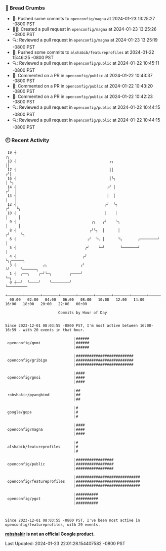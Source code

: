 ### 🍞 Bread Crumbs

 * 🚢: Pushed some commits to `openconfig/magna` at 2024-01-23 13:25:27 -0800 PST
 * ✍🏼: Created a pull request in `openconfig/magna` at 2024-01-23 13:25:26 -0800 PST
 * 🔍: Reviewed a pull request in  `openconfig/magna` at 2024-01-23 13:25:19 -0800 PST
 * 🚢: Pushed some commits to `alshabib/featureprofiles` at 2024-01-22 15:46:25 -0800 PST
 * 🔍: Reviewed a pull request in  `openconfig/public` at 2024-01-22 10:45:11 -0800 PST
 * 💬: Commented on a PR in  `openconfig/public` at 2024-01-22 10:43:37 -0800 PST
 * 💬: Commented on a PR in  `openconfig/public` at 2024-01-22 10:43:20 -0800 PST
 * 💬: Commented on a PR in  `openconfig/public` at 2024-01-22 10:42:23 -0800 PST
 * 🔍: Reviewed a pull request in  `openconfig/public` at 2024-01-22 10:44:15 -0800 PST
 * 🔍: Reviewed a pull request in  `openconfig/public` at 2024-01-22 10:44:15 -0800 PST

### 🕘 Recent Activity
```
 19 ┼                                                                    ╭╮
 18 ┤                                          ╭╮                        ││
 17 ┤                                          ││                       ╭╯│
 16 ┤                                          │╰╮                      │ ╰╮
 14 ┤                                         ╭╯ │                     ╭╯  │
 13 ┤                                         │  │                     │   │
 12 ┤                                        ╭╯  ╰╮                   ╭╯   ╰╮
 10 ┤                                        │    │                   │     │
  9 ┤                                  ╭╮   ╭╯    ╰╮                  │     │
  8 ┤                                 ╭╯╰╮  │      │                 ╭╯     ╰╮
  6 ┤                                ╭╯  ╰╮ │      ╰╮       ╭────────╯       │
  5 ┤                               ╭╯    ╰─╯       ╰───────╯                │
  4 ┤                              ╭╯                                        ╰╮╭─────╮
  3 ┤            ╭╮               ╭╯                                          ╰╯     ╰──────╮
  1 ┤  ╭──╮    ╭─╯╰─╮        ╭────╯                                                         ╰─╮
  0 ┼──╯  ╰────╯    ╰────────╯                                                                ╰─────────
    +───────+───────+───────+───────+───────+───────+───────+───────+───────+───────+───────+───────+────
  00:00   02:00   04:00   06:00   08:00   10:00   12:00   14:00   16:00   18:00   20:00   22:00   00:00   

						Commits by Hour of Day


Since 2023-12-01 08:03:55 -0800 PST, I'm most active between 16:00-16:59 - with 20 events in that hour.

```



```
                               |######
 openconfig/gnmi               |######
                               |######

                               |##########################
 openconfig/gribigo            |##########################
                               |##########################

                               |####
 openconfig/gnoi               |####
                               |####

                               |##
 robshakir/pyangbind           |##
                               |##

                               |#
 google/gops                   |#
                               |#

                               |####
 openconfig/magna              |####
                               |####

                               |#
 alshabib/featureprofiles      |#
                               |#

                               |#################
 openconfig/public             |#################
                               |#################

                               |#############################
 openconfig/featureprofiles    |#############################
                               |#############################

                               |##########
 openconfig/ygot               |##########
                               |##########



Since 2023-12-01 08:03:55 -0800 PST, I've been most active in openconfig/featureprofiles, with 29 events.

```
**[robshakir](mailto:robjs@google.com) is not an official Google product.**  


Last Updated: 2024-01-23 22:01:28.154407582 -0800 PST
